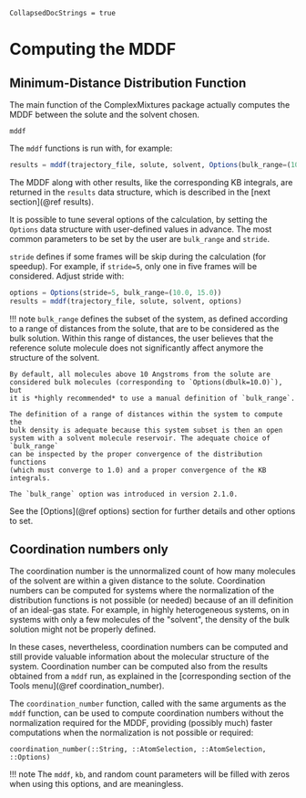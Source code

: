 ```@meta
CollapsedDocStrings = true
```
# Computing the MDDF

## Minimum-Distance Distribution Function

The main function of the ComplexMixtures package actually computes the MDDF between
the solute and the solvent chosen. 

```@docs
mddf
```

The `mddf` functions is run with, for example:

```julia
results = mddf(trajectory_file, solute, solvent, Options(bulk_range=(10.0, 15.0)))  
```

The MDDF along with other results, like the corresponding KB integrals,
are returned in the `results` data structure, which is described in the
[next section](@ref results).

It is possible to tune several options of the calculation, by setting
the `Options` data structure with user-defined values in advance.
The most common parameters to be set by the user are `bulk_range`
and `stride`. 

`stride` defines if some frames will be skip during the calculation (for
speedup). For example, if `stride=5`, only one in five frames will be
considered. Adjust stride with:  

```julia
options = Options(stride=5, bulk_range=(10.0, 15.0))
results = mddf(trajectory_file, solute, solvent, options)
```

!!! note
    `bulk_range` defines the subset of the system, as defined according
    to a range of distances from the solute, that are to be considered
    as the bulk solution. Within this range of distances, the user 
    believes that the reference solute molecule does not
    significantly affect anymore the structure of the solvent. 

    By default, all molecules above 10 Angstroms from the solute are
    considered bulk molecules (corresponding to `Options(dbulk=10.0)`), but
    it is *highly recommended* to use a manual definition of `bulk_range`.

    The definition of a range of distances within the system to compute the
    bulk density is adequate because this system subset is then an open
    system with a solvent molecule reservoir. The adequate choice of `bulk_range`
    can be inspected by the proper convergence of the distribution functions
    (which must converge to 1.0) and a proper convergence of the KB integrals.

    The `bulk_range` option was introduced in version 2.1.0.

See the [Options](@ref options) section for further details and other options
to set.

## Coordination numbers only

The coordination number is the unnormalized count of how many molecules of the solvent
are within a given distance to the solute. Coordination numbers can be computed 
for systems where the normalization of the distribution functions is not possible
(or needed) because of an ill definition of an ideal-gas state. For example, 
in highly heterogeneous systems, on in systems with only a few molecules of the 
"solvent", the density of the bulk solution might not be properly defined.   

In these cases, nevertheless, coordination numbers can be computed and still 
provide valuable information about the molecular structure of the system. Coordination
number can be computed also from the results obtained from a `mddf` run, as explained in 
the [corresponding section of the Tools menu](@ref coordination_number).

The `coordination_number` function, called with the same arguments as the `mddf`
function, can be used to compute coordination numbers without the normalization
required for the MDDF, providing (possibly much) faster computations when the 
normalization is not possible or required:

```@docs
coordination_number(::String, ::AtomSelection, ::AtomSelection, ::Options)
```

!!! note 
    The `mddf`, `kb`, and random count parameters will be filled with zeros when using 
    this options, and are meaningless. 

